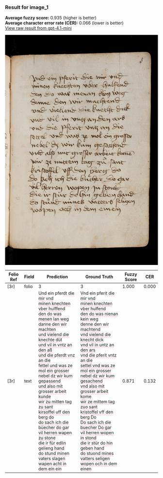 ### Result for image_1
**Average fuzzy score:** 0.935 (higher is better)<br>**Average character error rate (CER):** 0.066 (lower is better)<br>[View raw result from gpt-4.1-mini](https://github.com/RISE-UNIBAS/humanities_data_benchmark/blob/main/results/2025-10-24/T0277/request_T0277_image_1.json)

<img src="https://github.com/RISE-UNIBAS/humanities_data_benchmark/blob/main/benchmarks/medieval_manuscripts/images/image_1.jpg?raw=true" alt="image_1" width="800px">

<style>
.diff { text-decoration: underline; text-decoration-color: #ffcccc; text-decoration-style: wavy; }
</style>

| Folio Ref | Field | Prediction | Ground Truth | Fuzzy Score | CER |
|-----------|-------|------------|--------------|-------------|-----|
| [3r] | folio | 3 | 3 | 1.000 | 0.000 |
| [3r] | text | <span class="diff">U</span>nd ein pfer<span class="diff">dt die mir vnd<br>minen knechten vber hulffend<br>den do was menen lan weg<br>danne den wir machten<br>und vielend die knechte d</span>ü<span class="diff">t<br>und vil in vntz an den aß<br>und die </span>p<span class="diff">ferdt vnz an die<br>fettel und was ze mol ein grosser<br>nebel dz wir kum gepassend<br>und also mit grosser arbeit kunde<br>wir zu mitten tag zu sant<br>kirsoffel uff den berg do<br>do sach ich die büecher do gar<br>vil herren wapen zu stone<br>die ir für edlin gelieng hand<br>do stund minen vaters slagen<br>wapen acht in dem ein ein</span> | <span class="diff">V</span>nd ein pfer<span class="diff">it die mir vnd<br> minen knechten vber hulfend<br> den do was nienan kein weg<br> denne den wir machtend<br> vnd vielend die knecht dick<br> vnd vil in untz an den ars<br> vnd die pferit vntz an die <br> settel vnd was ze mol ein grosser<br> nebel dz wir kum gesachend<br> vnd also mit grosser arbeit kome<br> wir ze mittem tag zuo sant<br> kristoffel vff den berg Do<br> Do sach ich die buecher Do gar<br> vil herren wopen in stond<br> die ir st</span>ü<span class="diff">r do hin geben hand<br> do stuond mines vatters seligen<br> wo</span>p<span class="diff">en och in dem einen</span> | 0.871 | 0.132 |
